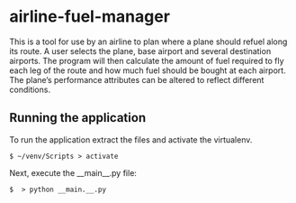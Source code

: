 # airline-fuel-manager

This is a tool for use by an airline to plan where a plane should refuel along its route. A user selects the plane, base airport and several destination airports. The program will then calculate the amount of fuel required to fly each leg of the route and how much fuel should be bought at each airport. The plane’s performance attributes can be altered to reflect different conditions. 


## Running the application
To run the application extract the files and activate the virtualenv.

``` shell session
$ ~/venv/Scripts > activate
```

Next, execute the \_\_main_\_.py file:

``` shell script
$  > python __main.__.py
```


